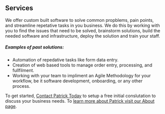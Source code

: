 <h2>Services</h2>

<p>We offer custom built software to solve common propblems, pain points, and streamline repetative tasks in you business.  We do this by working 
with you to find the issues that need to be solved, brainstorm solutions, build the needed software and infrastructure, deploy the solution and train your staff.</p>
<p></p>
<h5>Examples of past solutions:</h5>
<ul>
  <li>Automation of repedative tasks like form data entry.</li>
  <li>Creation of web based tools to manage order entry, processing, and fullfilment.</li>
  <li>Working with your team to impliment an Agile Methodology for your workflow, be it software development, onboarding, or any other process.</li>
</ul>
<p></p>
<p>To get started, <a href="/contactus.html">Contact Patrick Today</a> to setup a free initial conslutation to discuss your business needs.  
To <a href="/about.html">learn more about Patrick visit our About page</a>.</p>
